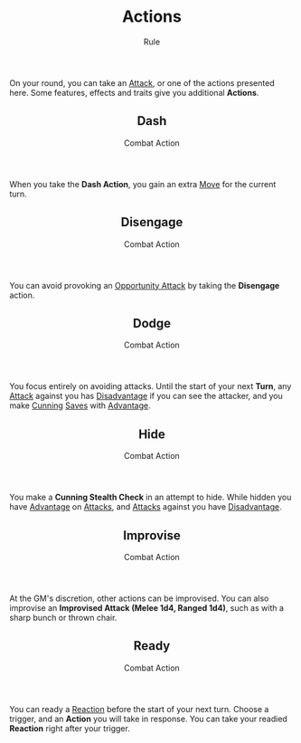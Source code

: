 <header>

# Actions

<p class="subheading">Rule</p>

</header>

On your round, you can take an [Attack](pages/combat/attacks.md), or one of the actions presented here. Some features, effects and traits give you additional **Actions**.

<section class="small summaries">

<section class="summary">

<header>

## Dash

Combat Action

</header>

When you take the **Dash Action**, you gain an extra [Move](pages/combat/moves.md) for the current turn.

</section>

<section class="summary">

<header>

## Disengage

Combat Action

</header>

You can avoid provoking an [Opportunity Attack](pages/combat/reactions.md?id=opportunity-attack) by taking the **Disengage** action.

</section>

<section class="summary">

<header>

## Dodge

Combat Action

</header>

You focus entirely on avoiding attacks. Until the start of your next **Turn**, any [Attack](../pages/combat/attacks.md) against you has [Disadvantage](../pages/rules/advantage.md) if you can see the attacker, and you make [Cunning](../pages/characters/attributes.md#cunning) [Saves](../pages/rules/rolling/saves.md) with [Advantage](../pages/rules/advantage.md).

</section>

<section class="summary">

<header>

## Hide

Combat Action

</header>

You make a **Cunning Stealth Check** in an attempt to hide. While hidden you have [Advantage](../../pages/rules/advantage.md) on [Attacks](../../pages/combat/attacks.md), and [Attacks](../../pages/combat/attacks.md) against you have [Disadvantage](../../pages/rules/advantage.md).

</section>

<section class="summary">

<header>

## Improvise

Combat Action

</header>

At the GM's discretion, other actions can be improvised. You can also improvise an **Improvised Attack (Melee 1d4, Ranged 1d4)**, such as with a sharp bunch or thrown chair.

</section>

<section class="summary">

<header>

## Ready

Combat Action

</header>

You can ready a [Reaction]([pages/combat/reactions.md]) before the start of your next turn. Choose a trigger, and an **Action** you will take in response. You can take your readied **Reaction** right after your trigger.

</section>

</section>
